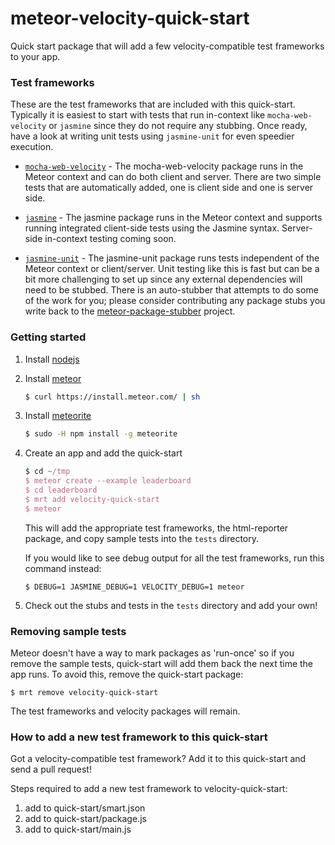 meteor-velocity-quick-start
===========================

Quick start package that will add a few velocity-compatible test frameworks to your app.


### Test frameworks

These are the test frameworks that are included with this quick-start.  Typically it is easiest to start with tests that run in-context like `mocha-web-velocity` or `jasmine` since they do not require any stubbing.  Once ready, have a look at writing unit tests using `jasmine-unit` for even speedier execution.

* [`mocha-web-velocity`](https://github.com/mad-eye/meteor-mocha-web/tree/velocity) - The mocha-web-velocity package runs in the Meteor context and can do both client and server. There are two simple tests that are automatically added, one is client side and one is server side.

* [`jasmine`](https://github.com/Sanjo/meteor-jasmine) - The jasmine package runs in the Meteor context and supports running integrated client-side tests using the Jasmine syntax.  Server-side in-context testing coming soon.

* [`jasmine-unit`](https://github.com/xolvio/jasmine-unit) - The jasmine-unit package runs tests independent of the Meteor context or client/server.  Unit testing like this is fast but can be a bit more challenging to set up since any external dependencies will need to be stubbed.  There is an auto-stubber that attempts to do some of the work for you; please consider contributing any package stubs you write back to the  [meteor-package-stubber](https://github.com/alanning/meteor-package-stubber/tree/master/package-stubber/community-stubs) project.


### Getting started

1. Install [nodejs](http://nodejs.org/)
2. Install [meteor](https://www.meteor.com/)

    ```bash
    $ curl https://install.meteor.com/ | sh
    ```

3. Install [meteorite](https://github.com/oortcloud/meteorite/)

    ```bash
    $ sudo -H npm install -g meteorite
    ```


4. Create an app and add the quick-start

    ```js
    $ cd ~/tmp
    $ meteor create --example leaderboard
    $ cd leaderboard
    $ mrt add velocity-quick-start
    $ meteor
    ```
    
    This will add the appropriate test frameworks, the html-reporter package, and copy sample tests into the `tests` directory.

    If you would like to see debug output for all the test frameworks, run this command instead:
    ```
    $ DEBUG=1 JASMINE_DEBUG=1 VELOCITY_DEBUG=1 meteor
    ```
    
5. Check out the stubs and tests in the `tests` directory and add your own!
   

### Removing sample tests

Meteor doesn't have a way to mark packages as 'run-once' so if you remove the sample tests, quick-start will add them back the next time the app runs.  To avoid this, remove the quick-start package:

`$ mrt remove velocity-quick-start`

The test frameworks and velocity packages will remain.




### How to add a new test framework to this quick-start

Got a velocity-compatible test framework?  Add it to this quick-start and send a pull request!

Steps required to add a new test framework to velocity-quick-start:

1. add to quick-start/smart.json
2. add to quick-start/package.js
3. add to quick-start/main.js
